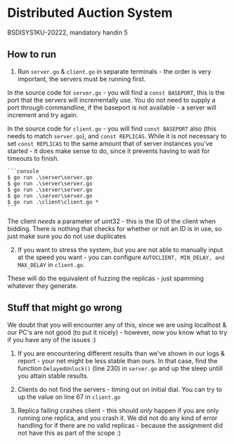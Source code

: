 # Distributed Auction System
BSDISYS1KU-20222, mandatory handin 5

##  How to run

 1. Run `server.go` & `client.go` in separate terminals - the order is very important, the servers must be running first. 
 
 In the source code for `server.go` - you will find a `const BASEPORT`, this is the port that the servers will incrementally use. You do not need to supply a port through commandline, if the baseport is not available - a server will increment and try again.

 In the source code for `client.go` - you will find `const BASEPORT` also (this needs to match `server.go`), and `const REPLICAS`. While it is not necessary to set `const REPLICAS` to the same amount that of server instances you've started - it does make sense to do, since it prevents having to wait for timeouts to finish.

    ```console
    $ go run .\server\server.go
    $ go run .\server\server.go
    $ go run .\server\server.go
    $ go run .\server\server.go
    $ go run .\client\client.go *
    ```
The client *needs* a parameter of uint32 - this is the ID of the client when bidding. There is nothing that checks for whether or not an ID is in use, so just make sure you do not use duplicates

2. If you want to stress the system, but you are not able to manually input at the speed you want - you can configure `AUTOCLIENT, MIN_DELAY, and MAX_DELAY` in `client.go`. 

These will do the equivalent of fuzzing the replicas - just spamming whatever they generate.

##  Stuff that might go wrong
We doubt that you will encounter any of this, since we are using localhost & our PC's are not good (to put it nicely) - however, now you know what to try if you have any of the issues :)

1. If you are encountering different results than we've shown in our logs & report - your net might be less stable than ours. In that case, find the function `DelayedUnlock()` (line 230) in `server.go` and up the sleep untill you attain stable results.

2. Clients do not find the servers - timing out on initial dial. You can try to up the value on line 67 in `client.go`

3. Replica failing crashes client - this should *only* happen if you are only running one replica, and you crash it. We did not do any kind of error handling for if there are no valid replicas - because the assignment did not have this as part of the scope :)